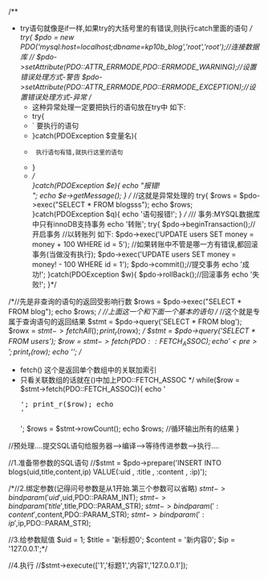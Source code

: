 /**
 * try语句就像是if一样,如果try的大括号里的有错误,则执行catch里面的语句
 */
try{
	$pdo = new PDO('mysql:host=localhost;dbname=kp10b_blog','root','root');//连接数据库
//	$pdo->setAttribute(PDO::ATTR_ERRMODE,PDO::ERRMODE_WARNING);//设置错误处理方式-警告
	$pdo->setAttribute(PDO::ATTR_ERRMODE,PDO::ERRMODE_EXCEPTION);//设置错误处理方式-异常
	/*
	 * 这种异常处理一定要把执行的语句放在try中 如下:
	 * try{
	 * `	要执行的语句
	 * }catch(PDOException $变量名){
	 * 		执行语句有错,就执行这里的语句
	 * }
	 * */	
}catch(PDOException $e){
	echo "报错!<br />";
	echo $e->getMessage();
}
/* //这就是异常处理的
try{
	$rows = $pdo->exec("SELECT * FROM blogsss");
	echo $rows;
}catch(PDOException $q){
	echo '语句报错!';
}
*/
/*// 事务:MYSQL数据库中只有innoDB支持事务
echo '转账';
try{
	$pdo->beginTransaction();//开启事务
	//以转账列 如下:
	$pdo->exec('UPDATE users SET money = money + 100 WHERE id = 5');
	//如果转账中不管是哪一方有错误,都回滚事务(当做没有执行);
	$pdo->exec('UPDATE users SET money = money! - 100 WHERE id = 1');
	$pdo->commit();//提交事务
	echo '成功!';
}catch(PDOException $w){
	$pdo->rollBack();//回滚事务
	echo '失败!';
}*/



/*//先是非查询的语句的返回受影响行数
$rows = $pdo->exec("SELECT * FROM blog");
echo $rows;
*/
//上面这一个和下面一个基本的语句
/*
//这个就是专属于查询语句的返回结果
$stmt = $pdo->query('SELECT * FROM blog');
$rowx = $stmt->fetchAll();
print_r($rowx);
*/
$stmt = $pdo->query('SELECT * FROM users');
$row = $stmt->fetch(PDO::FETCH_ASSOC);
echo '<pre>';
print_r($row);
echo '</pre>';
/*
 * fetch() 这个是返回单个数组中的关联加索引
 * 只看关联数组的话就在()中加上PDO::FETCH_ASSOC
*/
while($row = $stmt->fetch(PDO::FETCH_ASSOC)){
	echo '<pre>';
	print_r($row);
	echo '</pre>';
	$rows = $stmt->rowCount();
	echo $rows;
	//循环输出所有的结果
}

//预处理....提交SQL语句给服务器-->编译-->等待传进参数-->执行....

//1.准备带参数的SQL语句
//$stmt = $pdo->prepare('INSERT INTO blogs(uid,title,content,ip) VALUE(:uid , :title , :content , :ip)');

/*//2.绑定参数(记得问号参数是从1开始.第三个参数可以省略)
$stmt->bindparam('uid',$uid,PDO::PARAM_INT);
$stmt->bindparam('title',$title,PDO::PARAM_STR);
$stmt->bindparam(':content',$content,PDO::PARAM_STR);
$stmt->bindparam(':ip',$ip,PDO::PARAM_STR);

//3.给参数赋值
$uid = 1;
$title = '新标题0';
$content = '新内容0';
$ip = '127.0.0.1';*/

//4.执行
//$stmt->execute(['1','标题1','内容1','127.0.0.1']);